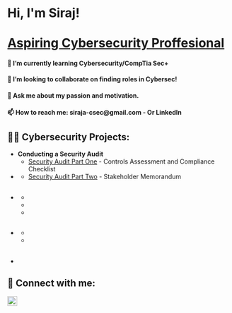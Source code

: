 <h1>Hi, I'm Siraj! <br/><br/><a href="https://github.com/Sirajabd">Aspiring Cybersecurity Proffesional</a>

<h4>🌱 I’m currently learning Cybersecurity/CompTia Sec+
<h4>👯 I’m looking to collaborate on finding roles in Cybersec!
<h4>💬 Ask me about my passion and motivation. 
<h4>📫 How to reach me: siraja-csec@gmail.com - Or LinkedIn
  
<h2>👨‍💻 Cybersecurity Projects:</h2>

- <b>Conducting a Security Audit</b>
  - [Security Audit Part One](https://github.com/Sirajabd/Security-Audit-Part-1) - Controls Assessment and Compliance Checklist 
- <b></b>
  - [Security Audit Part Two](https://github.com/Sirajabd/Security-Audit-Part-2) - Stakeholder Memorandum
- <b></b>
  - 
  - 
  - 
  - 
- <b></b>
  -
  - 
  - 
- <b></b>
  - 



<h2> 🤳 Connect with me:</h2>

[<img align="left" alt="JoshMadakor | LinkedIn" width="22px" src="https://cdn.jsdelivr.net/npm/simple-icons@v3/icons/linkedin.svg" />][linkedin]

[linkedin]: https://www.linkedin.com/in/siraj-abdul-shahid-8a2552142

<!--
**joshmadakor1/joshmadakor1** is a ✨ _special_ ✨ repository because its `README.md` (this file) appears on your GitHub profile.

Here are some ideas to get you started:

- 🔭 I’m currently working on ...
- 🌱 I’m currently learning ...
- 👯 I’m looking to collaborate on ...
- 🤔 I’m looking for help with ...
- 💬 Ask me about ...
- 📫 How to reach me: ...
- 😄 Pronouns: ...
- ⚡ Fun fact: ...
-->
